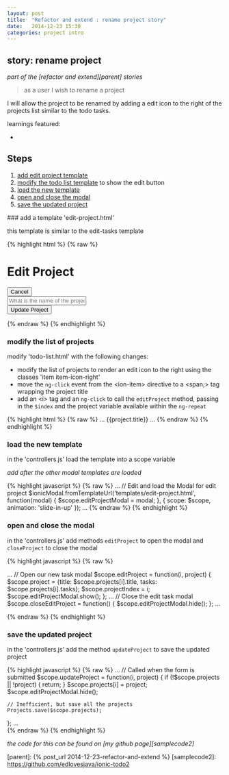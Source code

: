 ```yaml
---
layout: post
title:  "Refactor and extend : rename project story"
date:   2014-12-23 15:30
categories: project intro
---
```


## story: rename project

*part of the [refactor and extend][parent] stories*

 > as a user I wish to rename a project

I will allow the project to be renamed by adding a edit icon to the right of the projects list similar to the todo tasks.

learnings featured:

 * 

## Steps

 1. [add edit project template](#refactor_show_confirm)
 1. [modify the todo list template](#modify_todo_list_template) to show the edit button
 1. [load the new template](#load_the_template)
 1. [open and close the modal](#open_and_close_modal)
 1. [save the updated project](#save_edited_project)


###<a name="add_edit_project_template"></a> add a template 'edit-project.html'

this template is similar to the edit-tasks template

{% highlight html %}
{% raw %}

  <div class="modal">
    <!-- Modal header bar -->
    <ion-header-bar class="bar-secondary">
      <h1 class="title">Edit Project</h1>
      <button class="button button-clear button-positive" ng-click="closeEditProject()">Cancel</button>
    </ion-header-bar>
    <!-- Modal content area -->
    <ion-content>
      <form ng-submit="updateProject(projectIndex, project)">
        <div class="list">
          <label class="item item-input">
            <input type="text" placeholder="What is the name of the project?" ng-model="project.title">
          </label>
        </div>
        <div class="padding">
          <button type="submit" class="button button-block button-positive">Update Project</button>
        </div>
      </form>
    </ion-content>
  </div>

{% endraw %}
{% endhighlight %}

### <a name="modify_todo_list_template"></a>modify the list of projects

modify 'todo-list.html' with the following changes:

 * modify the list of projects to render an edit icon to the right using the classes 'item item-icon-right'
 * move the `ng-click` event from the &lt;ion-item&gt; directive to a &lt;span;&gt; tag wrapping the project title
 * add an &lt;i&gt; tag and an `ng-click` to call the `editProject` method, passing in the `$index` and the project variable available within  the `ng-repeat`

{% highlight html %}
{% raw %}
...
    <ion-item class="item item-icon-right" ng-repeat="project in projects"  ng-class="{active: activeProject == project}">
      <span ng-click="selectProject(project, $index)">{{project.title}}</span>
      <i class="icon ion-edit" ng-click="editProject($index, project)"></i>
    </ion-item>
...
{% endraw %}
{% endhighlight %}

### <a name="load_the_template"></a>load the new template 

in the 'controllers.js' load the template into a scope variable


*add after the other modal templates are loaded*

{% highlight javascript %}
{% raw %}
...
 // Edit and load the Modal for edit project
  $ionicModal.fromTemplateUrl('templates/edit-project.html', function(modal) {
    $scope.editProjectModal = modal;
  }, {
    scope: $scope,
    animation: 'slide-in-up'
  });
...
{% endraw %}
{% endhighlight %}

### <a name="open_and_close_modal"></a>open and close the modal

in the 'controllers.js' add methods `editProject` to open the modal and `closeProject` to close the modal

{% highlight javascript %}
{% raw %}

...
  // Open our new task modal
  $scope.editProject = function(i, project) {
    $scope.project = {title: $scope.projects[i].title, tasks: $scope.projects[i].tasks};
    $scope.projectIndex = i;
    $scope.editProjectModal.show();
  };
...
  // Close the edit task modal
  $scope.closeEditProject = function() {
    $scope.editProjectModal.hide();
  };
...

{% endraw %}
{% endhighlight %}

### <a name="save_edited_project"></a>save the updated project

in the 'controllers.js' add the method `updateProject` to save the updated project 

{% highlight javascript %}
{% raw %}
...
  // Called when the form is submitted
  $scope.updateProject = function(i, project) {
    if (!$scope.projects || !project) {
      return;
    }
    $scope.projects[i] = project;
    $scope.editProjectModal.hide();

    // Inefficient, but save all the projects
    Projects.save($scope.projects);

  };
...  
{% endraw %}
{% endhighlight %}


*the code for this can be found on [my github page][samplecode2]*

[parent]: {% post_url 2014-12-23-refactor-and-extend %}
[samplecode2]: https://github.com/edlovesjava/ionic-todo2